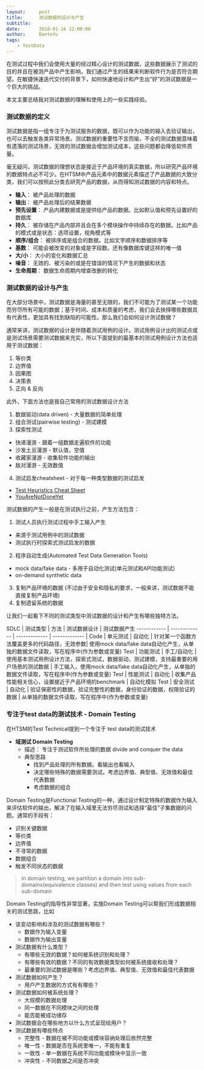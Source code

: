 ```yaml
---
layout:     post
title:      测试数据的设计与产生
subtitle:   
date:       2018-01-16 12:00:00
author:     DanteYu
tags:
    - TestData
---
```

在测试过程中我们会使用大量的经过精心设计的测试数据，这些数据展示了测试的目的并且在被测产品中产生影响，我们通过产生的结果来判断软件行为是否符合期望。在敏捷快速迭代交付的背景下，如何快速地设计和产生出“好”的测试数据是一个巨大的挑战。

本文主要总结我对测试数据的理解和使用上的一些实践经验。

### 测试数据的定义

测试数据是指一组专注于为测试服务的数据，既可以作为功能的输入去验证输出，也可以去触发各类异常场景。测试数据的重要性不言而喻，不全的测试数据意味着有遗落的测试场景，无效的测试数据会增加测试成本，这些问题都会降低软件质量。

毫无疑问，测试数据的理想状态是接近于产品环境的真实数据，所以研究产品环境的数据特点必不可少。在HTSM中产品元素中的数据元素描述了产品数据的大致分类，我们可以按照此分类去研究产品的数据，从而得知测试数据的内容和特点。
* **输入**： 被产品处理的数据
* **输出**： 被产品处理后的结果数据
* **预先设置**： 产品内建数据或是提供给产品的数据。比如默认值和预先设置好的数据库
* **持久**： 被存储在产品内部并且会在多个模块操作中持续存在的数据。比如产品的模式或是状态：选项设置，视角模式等
* **顺序/组合**： 被排序或是组合的数据。比如文字顺序和数据排序等
* **基数**： 可能会被改变的对象或是字段数。还有像数据库键这样的唯一值
* **大/小**： 大小的变化和数据汇总
* **噪音**： 无效的、被污染的或是在错误的情况下产生的数据和状态
* **生命周期**： 数据生命周期内增查改删的转化

### 测试数据的设计与产生

在大部分场景中，测试数据是海量的甚至无限的，我们不可能为了测试某一个功能而穷尽所有可能的数据；基于时间、成本和质量的考虑，我们会去抉择哪些数据具有代表性，更加具有找到缺陷的可能性。那么我们会如何设计测试数据？

通常来讲，测试数据的设计是伴随着测试用例的设计。测试用例设计出的测试点或是测试场景需要测试数据来充实，所以下面提到的最基本的测试用例设计方法也适用于测试数据：
1. 等价类
2. 边界值
3. 因果图
4. 决策表
5. 正向 & 反向

此外，下面方法也是我自己常用的测试数据设计方法
1. 数据驱动(data driven) - 大量数据的简单处理
2. 组合测试(pairwise testing) - 测试建模
3. 探索性测试
  * 快递漫游 - 跟着一组数据走遍软件的功能
  * 沙发土豆漫游 - 默认值，空值
  * 收藏家漫游 - 收集软件功能的输出
  * 敌对漫游 - 无效数值
4. 测试启发cheatsheet - 对于每一种类型数据的测试启发
  * [Test Heuristics Cheat Sheet](http://testobsessed.com/wp-content/uploads/2011/04/testheuristicscheatsheetv1.pdf)
  * [YouAreNotDoneYet](http://www.thebraidytester.com/downloads/YouAreNotDoneYet.pdf)

测试数据的产生一般是在测试执行之前，产生方法包含：
1. 测试人员执行测试过程中手工输入产生
  * 来源于测试用例中的测试数据
  * 测试执行时探索式测试启发的数据
2. 程序自动生成(Automated Test Data Generation Tools)
  * mock data/fake data - 多用于自动化测试(单元测试和API功能测试)
  * on-demand synthetic data
3. 复制产品环境的数据 (不过由于安全和隐私的要求，一般来讲，测试数据不能直接复制产品环境)
4. 复制遗留系统的数据

让我们一起看下不同的测试类型中测试数据的设计和产生有哪些独特方法。

SDLC | 测试类型 | 方法 | 测试数据设计 | 测试数据产生
------------ | -------------  | ------------- | ------------- |
Code | 单元测试 | 自动化 | 针对某一个函数方法覆盖更多的代码路径，无效参数| 使用mock data/fake data自动化产生，从单独的数据文件读取，写在程序中(作为参数或变量)
Test | 功能测试 | 手工/自动化 | 使用基本测试用例设计方法，探索式测试，数据驱动，测试建模，支持最重要的用户场景的测试数据 | 手工输入，使用mock data/fake data自动化产生，从单独的数据文件读取，写在程序中(作为参数或变量)
Test | 性能测试 | 自动化 | 收集产品性能相关信心，设置接近于产品环境的benchmark | 自动化模拟
Test | 安全测试 | 自动化 | 验证保密性的数据，验证完整性的数据，身份验证的数据，权限验证的数据 | 从单独的数据文件读取，写在程序中(作为参数或变量)


### 专注于test data的测试技术 - Domain Testing

在HTSM的Test Technical提到一个专注于 test data的测试技术
* **域测试 Domain Testing**
	* 描述： 专注于测试软件所处理的数据 divide and conquer the data
	* 典型思路
		* 找到产品处理的所有数据。看输出也看输入
		* 决定哪些特殊的数据需要测试。考虑边界值、典型值、无效值和最佳代表数据
		* 考虑数据的组合

Domain Testing是Functional Testing的一种，通过设计制定特殊的数据作为输入来评估软件的输出，解决了在输入域里无法穷尽测试和选择“最佳”子集数据的问题。通常的手段有：
* 识别关键数据
* 等价类
* 边界值
* 不寻常的数据
* 数据组合
* 触发不同状态的数据

> in domain testing, we partition a domain into sub-domains(equivalence classes) and then test using values from each sub-domain

Domain Testing的指导性非常显著，实施Domain Testing可以帮我们形成数据相关的测试思路，比如

* 该变动影响和涉及的测试数据有哪些？
  * 数据作为输入变量
  * 数据作为输出变量
* 测试数据有什么类型？
  * 有哪些无效的数据？如何被系统识别和处理？
  * 有哪些有效的数据？不同的有效数据类型如何被系统接收和处理？
  * 最重要的测试数据是哪些？考虑边界值、典型值、无效值和最佳代表数据
* 测试数据如何产生？
  * 用户产生数据的方式有有哪些？
* 测试数据如何被系统处理？
  * 大规模的数据处理
  * 同一数据在不同模块之间的处理
  * 能否能被成功储存
* 测试数据会在哪些地方以什么方式呈现给用户？
* 测试数据有哪些特点
  * 完整性 - 数据在被不同功能或模块容纳处理后依然完整
  * 唯一性 - 数据是否在系统里唯一，不能有重复
  * 一致性 - 单一数据在系统不同功能或模块中显示一致
  * 冲突性 - 不同数据之间是否冲突

